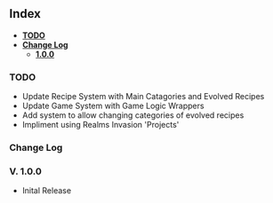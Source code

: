 # 

## **Index**

- [**TODO**]()
- [**Change Log**]()
    - [**1.0.0**]()



### **TODO**

- Update Recipe System with Main Catagories and Evolved Recipes
- Update Game System with Game Logic Wrappers
- Add system to allow changing categories of evolved recipes 
- Impliment using Realms Invasion 'Projects'

### **Change Log**

### **V. 1.0.0**

- Inital Release